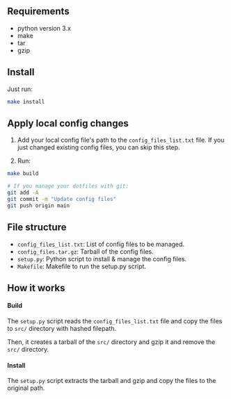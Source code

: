 ## Requirements

- python version 3.x
- make
- tar
- gzip

## Install

Just run:

```bash
make install
```

## Apply local config changes

1. Add your local config file's path to the `config_files_list.txt` file.
   If you just changed existing config files, you can skip this step.

2. Run:

```bash
make build

# If you manage your dotfiles with git:
git add -A
git commit -m "Update config files"
git push origin main
```

## File structure

- `config_files_list.txt`: List of config files to be managed.
- `config_files.tar.gz`: Tarball of the config files.
- `setup.py`: Python script to install & manage the config files.
- `Makefile`: Makefile to run the setup.py script.

## How it works

#### Build

The `setup.py` script reads the `config_files_list.txt` file and copy the files to `src/` directory with hashed filepath.

Then, it creates a tarball of the `src/` directory and gzip it and remove the `src/` directory.

#### Install

The `setup.py` script extracts the tarball and gzip and copy the files to the original path.
